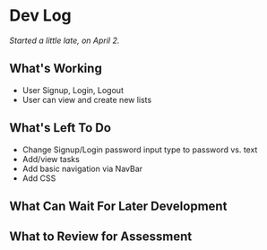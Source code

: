# Dev Log
*Started a little late, on April 2.*

## What's Working
* User Signup, Login, Logout
* User can view and create new lists

## What's Left To Do
* Change Signup/Login password input type to password vs. text
* Add/view tasks
* Add basic navigation via NavBar
* Add CSS

## What Can Wait For Later Development

## What to Review for Assessment
